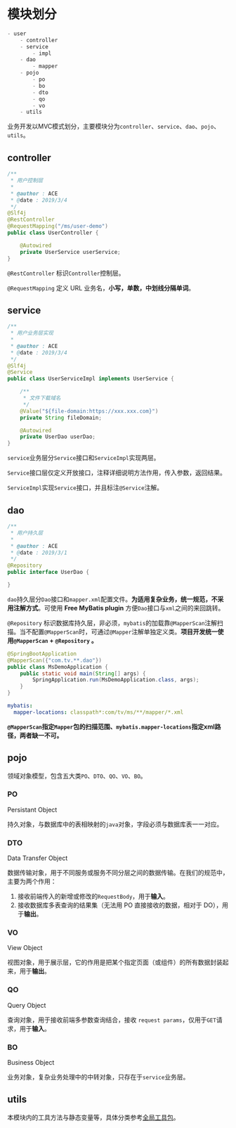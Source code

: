 # 模块划分

```java
- user
	- controller
	- service
		- impl
	- dao
		- mapper
	- pojo
		- po
		- bo
		- dto
		- qo
		- vo
	- utils
```

业务开发以MVC模式划分，主要模块分为`controller`、`service`、`dao`、`pojo`、`utils`。

## controller

```java
/**
 * 用户控制层
 *
 * @author : ACE
 * @date : 2019/3/4
 */
@Slf4j
@RestController
@RequestMapping("/ms/user-demo")
public class UserController {

    @Autowired
    private UserService userService;
}
```

`@RestController` 标识`Controller`控制层。

`@RequestMapping` 定义 URL 业务名，**小写，单数，中划线分隔单词**。

## service

```java
/**
 * 用户业务层实现
 *
 * @author : ACE
 * @date : 2019/3/4
 */
@Slf4j
@Service
public class UserServiceImpl implements UserService {

    /**
     * 文件下载域名
     */
    @Value("${file-domain:https://xxx.xxx.com}")
    private String fileDomain;

    @Autowired
    private UserDao userDao;
}
```

`service`业务层分`Service`接口和`ServiceImpl`实现两层。

`Service`接口层仅定义开放接口，注释详细说明方法作用，传入参数，返回结果。

`ServiceImpl`实现`Service`接口，并且标注`@Service`注解。

## dao

```java
/**
 * 用户持久层
 *
 * @author : ACE
 * @date : 2019/3/1
 */
@Repository
public interface UserDao {

}
```

`dao`持久层分`Dao`接口和`mapper.xml`配置文件。**为适用复杂业务，统一规范，不采用注解方式**。可使用 **Free MyBatis plugin** 方便`Dao`接口与`xml`之间的来回跳转。

`@Repository` 标识数据库持久层，非必须，`mybatis`的加载靠`@MapperScan`注解扫描。当不配置`@MapperScan`时，可通过`@Mapper`注解单独定义类。**项目开发统一使用`@MapperScan` + `@Repository` 。**

```java
@SpringBootApplication
@MapperScan({"com.tv.**.dao"})
public class MsDemoApplication {
    public static void main(String[] args) {
        SpringApplication.run(MsDemoApplication.class, args);
    }
}
```

```yaml
mybatis:
  mapper-locations: classpath*:com/tv/ms/**/mapper/*.xml
```

**`@MapperScan`指定`Mapper`包的扫描范围、`mybatis.mapper-locations`指定xml路径，两者缺一不可。**

## pojo

领域对象模型，包含五大类`PO`、`DTO`、`QO`、`VO`、`BO`。

### PO

Persistant Object

持久对象，与数据库中的表相映射的`java`对象，字段必须与数据库表一一对应。

### DTO

Data Transfer Object

数据传输对象，用于不同服务或服务不同分层之间的数据传输。在我们的规范中，主要为两个作用：

1. 接收前端传入的新增或修改的`RequestBody`，用于**输入**。
2. 接收数据库多表查询的结果集（无法用 PO 直接接收的数据，相对于 DO），用于**输出**。

### VO

View Object

视图对象，用于展示层，它的作用是把某个指定页面（或组件）的所有数据封装起来，用于**输出**。

### QO

Query Object

查询对象，用于接收前端多参数查询结合，接收 `request params`，仅用于`GET`请求，用于**输入**。

### BO

Business Object

业务对象，复杂业务处理中的中转对象，只存在于`service`业务层。

## utils

本模块内的工具方法与静态变量等，具体分类参考[全局工具包](项目结构.md#全局工具包-utils)。